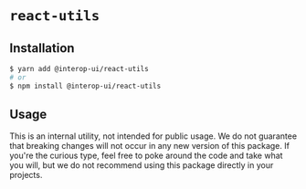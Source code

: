 # `react-utils`

## Installation

```sh
$ yarn add @interop-ui/react-utils
# or
$ npm install @interop-ui/react-utils
```

## Usage

This is an internal utility, not intended for public usage. We do not guarantee that breaking changes will not occur in any new version of this package. If you're the curious type, feel free to poke around the code and take what you will, but we do not recommend using this package directly in your projects.
